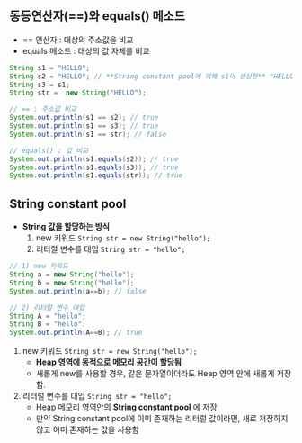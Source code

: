 ## 동등연산자(==)****와 equals() 메소드****

- == 연산자 : 대상의 주소값을 비교
- equals 메소드 : 대상의 값 자체를 비교

```java
String s1 = "HELLO";
String s2 = "HELLO"; // **String constant pool에 의해 s1이 생성한** "HELLO"를 참조함
String s3 = s1;
String str =  new String("HELLO");

// == : 주소값 비교
System.out.println(s1 == s2); // true
System.out.println(s1 == s3); // true
System.out.println(s1 == str); // false

// equals() : 값 비교
System.out.println(s1.equals(s2)); // true
System.out.println(s1.equals(s3)); // true
System.out.println(s1.equals(str)); // true
```

## **String constant pool**

- **String 값을 할당하는 방식**
    1. new 키워드 `String str = new String("hello");`
    2. 리터럴 변수를 대입 `String str = "hello";`

```java
// 1) new 키워드
String a = new String("hello");
String b = new String("hello");
System.out.println(a==b); // false

// 2) 리터럴 변수 대입
String A = "hello";
String B = "hello";
System.out.println(A==B); // true
```

1. new 키워드 `String str = new String("hello");`
    - **Heap 영역에 동적으로 메모리 공간이 할당됨**
    - 새롭게 new를 사용할 경우, 같은 문자열이더라도 Heap 영역 안에 새롭게 저장함.
2. 리터럴 변수를 대입 `String str = "hello";`
    - Heap 메모리 영역안의 **String constant pool** 에 저장
    - 만약 String constant pool에 이미 존재하는 리터럴 값이라면, 새로 저장하지 않고 이미 존재하는 값을  사용함
